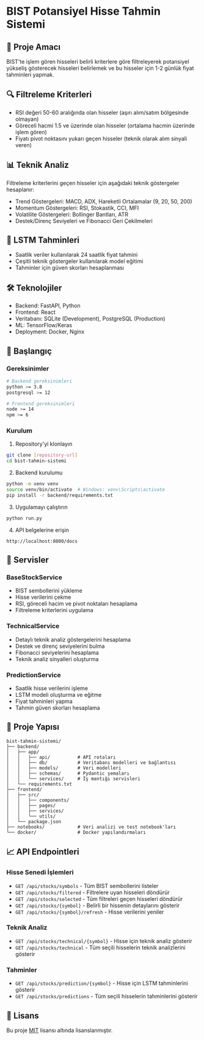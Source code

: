 # BIST Potansiyel Hisse Tahmin Sistemi

## 🎯 Proje Amacı
BIST'te işlem gören hisseleri belirli kriterlere göre filtreleyerek potansiyel yükseliş gösterecek hisseleri belirlemek ve bu hisseler için 1-2 günlük fiyat tahminleri yapmak.

## 🔍 Filtreleme Kriterleri
- RSI değeri 50-60 aralığında olan hisseler (aşırı alım/satım bölgesinde olmayan)
- Göreceli hacmi 1.5 ve üzerinde olan hisseler (ortalama hacmin üzerinde işlem gören)
- Fiyatı pivot noktasını yukarı geçen hisseler (teknik olarak alım sinyali veren)

## 📊 Teknik Analiz
Filtreleme kriterlerini geçen hisseler için aşağıdaki teknik göstergeler hesaplanır:
- Trend Göstergeleri: MACD, ADX, Hareketli Ortalamalar (9, 20, 50, 200)
- Momentum Göstergeleri: RSI, Stokastik, CCI, MFI
- Volatilite Göstergeleri: Bollinger Bantları, ATR
- Destek/Direnç Seviyeleri ve Fibonacci Geri Çekilmeleri

## 🧠 LSTM Tahminleri
- Saatlik veriler kullanılarak 24 saatlik fiyat tahmini
- Çeşitli teknik göstergeler kullanılarak model eğitimi
- Tahminler için güven skorları hesaplanması

## 🛠️ Teknolojiler
- Backend: FastAPI, Python
- Frontend: React
- Veritabanı: SQLite (Development), PostgreSQL (Production)
- ML: TensorFlow/Keras
- Deployment: Docker, Nginx

## 🚀 Başlangıç

### Gereksinimler
```bash
# Backend gereksinimleri
python >= 3.8
postgresql >= 12

# Frontend gereksinimleri
node >= 14
npm >= 6
```

### Kurulum

1. Repository'yi klonlayın
```bash
git clone [repository-url]
cd bist-tahmin-sistemi
```

2. Backend kurulumu
```bash
python -m venv venv
source venv/bin/activate  # Windows: venv\Scripts\activate
pip install -r backend/requirements.txt
```

3. Uygulamayı çalıştırın
```bash
python run.py
```

4. API belgelerine erişin
```
http://localhost:8000/docs
```

## 🧩 Servisler

### BaseStockService
- BIST sembollerini yükleme
- Hisse verilerini çekme
- RSI, göreceli hacim ve pivot noktaları hesaplama
- Filtreleme kriterlerini uygulama

### TechnicalService
- Detaylı teknik analiz göstergelerini hesaplama
- Destek ve direnç seviyelerini bulma
- Fibonacci seviyelerini hesaplama
- Teknik analiz sinyalleri oluşturma

### PredictionService
- Saatlik hisse verilerini işleme
- LSTM modeli oluşturma ve eğitme
- Fiyat tahminleri yapma
- Tahmin güven skorları hesaplama

## 📁 Proje Yapısı
```
bist-tahmin-sistemi/
├── backend/
│   ├── app/
│   │   ├── api/          # API rotaları
│   │   ├── db/           # Veritabanı modelleri ve bağlantısı
│   │   ├── models/       # Veri modelleri
│   │   ├── schemas/      # Pydantic şemaları
│   │   └── services/     # İş mantığı servisleri
│   └── requirements.txt
├── frontend/
│   ├── src/
│   │   ├── components/
│   │   ├── pages/
│   │   ├── services/
│   │   └── utils/
│   └── package.json
├── notebooks/            # Veri analizi ve test notebook'ları
└── docker/               # Docker yapılandırmaları
```

## 📈 API Endpointleri

### Hisse Senedi İşlemleri
- `GET /api/stocks/symbols` - Tüm BIST sembollerini listeler
- `GET /api/stocks/filtered` - Filtrelere uyan hisseleri döndürür
- `GET /api/stocks/selected` - Tüm filtreleri geçen hisseleri döndürür
- `GET /api/stocks/{symbol}` - Belirli bir hissenin detaylarını gösterir
- `GET /api/stocks/{symbol}/refresh` - Hisse verilerini yeniler

### Teknik Analiz
- `GET /api/stocks/technical/{symbol}` - Hisse için teknik analiz gösterir
- `GET /api/stocks/technical` - Tüm seçili hisselerin teknik analizlerini gösterir

### Tahminler
- `GET /api/stocks/prediction/{symbol}` - Hisse için LSTM tahminlerini gösterir
- `GET /api/stocks/predictions` - Tüm seçili hisselerin tahminlerini gösterir

## 📝 Lisans
Bu proje [MIT](LICENSE) lisansı altında lisanslanmıştır. 